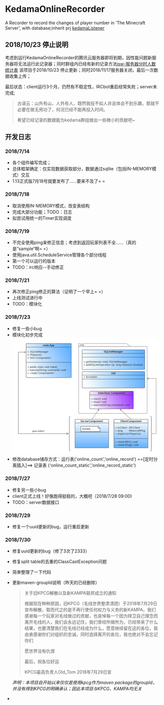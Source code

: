 # KedamaOnlineRecorder
A Recorder to record the changes of player number in 'The Minecraft Server', with database;inherit prj [kedamaListener]( https://github.com/DWCarrot/kedamaListener)





## 2018/10/23 停止说明
考虑到运行KedamaOnlineRecorder的腾讯云服务器即将到期，因性能问题新服务器将无法运行此记录器；同时群组内已经有新的记录方法[jsw-服务器分时人数统计表](https://kedama-stats.jsw3286.eu.org/d/rUAiZaxmk/fu-wu-qi-zhuang-tai?orgId=1&refresh=15m)
该项目于2018/10/23 停止更新；同时2018/11/17服务器关闭，最后一次数据收集上传；

最后状态：client运行3个月，仍然有不稳定性，IRCbot重启经常失败；server未完成;

> 古语云：山外有山，人外有人，既然我技不如人并且体会不到乐趣，那就不必要在做无用功了，何况已经不能再投入时间。
>
> 希望已经记录的数据能为kedama群组做出一些微小的贡献吧~



## 开发日志

### 2018/7/14
- 各个组件编写完成；
- 总体框架确定：仅实现数据获取部分，数据通过sqlite（包括IN-MEMORY模式）交互
- 1.13正式版7月18号就要发布了……要来不及了= =


### 2018/7/18
- 取消使用IN-MEMORY模式，改变表结构
- 完成大部分功能；TODO：日志
- 拟尝试用统一的Timer实现调度


### 2018/7/19
- 不完全使用ping来修正信息；考虑到返回玩家列表不全……（真的是”sample“啊= =）
- 使用java.util.ScheduleService管理各个部分线程
- 第一个可以运行的版本
- TODO：irc响应--手动修正


### 2018/7/21
- 再次修正ping修正的算法（证明了一个早上= =）
- 上线测试进行中
- TODO：模块化


### 2018/7/23
- 修复一些小bug
- 模块化初步完成
  ![](UML.png)
- 修改database储存方式：运行表('online_count','online_record') ==[定时分离插入]==> 记录表 ('online_count_static','online_record_static')


### 2018/7/27
- 修复另一些小bug
- client正式上线！好像跑得挺稳的，大概吧（2018/7/28 09:00)
- TODO：server数据接口

### 2018/7/29
- 修复一个uuid更新的bug，运行重启更新

### 2018/7/30
- 修复uuid更新的bug（修了3次了2333）

- 修复split table的去重的ClassCastException问题

- 简单整理了一下代码

- 更新maven-groupId说明（昨天的已经删除）

  > 关于旧KPCG解散以及新KAMPA联邦成立的通知
  >
  > 根据现在种种原因，旧KPCG（毛线世界整肃清团）于2018年7月29日宣布解散，取而代之的是不再行使任何权力与义务的新KAMPA，我们感谢每一个玩家对毛线做过的贡献，也哀悼每一个因为捍卫自己理念而离开毛线的人，我们会永远记住，我们曾经所做所为，已经带来了什么结果，也要清楚我们在毛线已经成为什么，愿意继续留在这的各位，我由衷感谢你们对组织的忠诚，同时选择离开的各位，我也绝对不会忘记你们
  >
  > 愿世界没有仇恨
  >
  > 最后，祝各位好运
  >
  > KPCG最高负责人Old_Tom 2018年7月29日宣

  *声明：本项目自开始以来仅仅是使用kpcg作为maven package的groupId，并没有得到KPCG的明确承认；因此本项目与KPCG、KAMPA均无关*

- <div></div>


